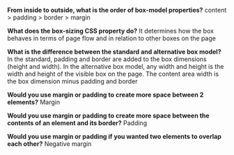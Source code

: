 **From inside to outside, what is the order of box-model properties?**
content > padding > border > margin

**What does the box-sizing CSS property do?**
It determines how the box behaves in terms of page flow and in relation to other boxes on the page

**What is the difference between the standard and alternative box model?**
In the standard, padding and border are added to the box dimensions (height and width).
In the alternative box model, any width and height is the width and height of the visible box on the page. The content area width is the box dimension minus padding and border 

**Would you use margin or padding to create more space between 2 elements?**
Margin

**Would you use margin or padding to create more space between the contents of an element and its border?**
Padding

**Would you use margin or padding if you wanted two elements to overlap each other?**
Negative margin